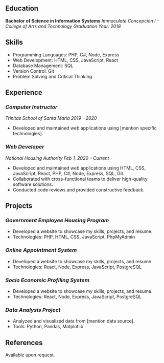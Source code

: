 ## Education
**Bachelor of Science in Information Systems**
*Immaculate Concepcion I - College of Arts and Technology*
*Graduation Year: 2018*

## Skills
- Programming Languages: PHP, C#, Node, Express
- Web Development: HTML, CSS, JavaScript, React
- Database Management: SQL
- Version Control: Git
- Problem Solving and Critical Thinking

## Experience
### *Computer Instructor*
*Trinitas School of Santa Maria*
*2019 - 2020*
- Developed and maintained web applications using [mention specific technologies].

### *Web Developer*
*National Housing Authority*
*Feb 1, 2020 – Current*
- Developed and maintained web applications using HTML, CSS, JavaScript, React, PHP, C#, Node, Express, SQL, Git.
- Collaborated with cross-functional teams to deliver high-quality software solutions.
- Conducted code reviews and provided constructive feedback.

## Projects
### *Government Employee Housing Program*
- Developed a website to showcase my skills, projects, and resume.
- Technologies: PHP, HTML, CSS, JavaScript, PhpMyAdmin

### *Online Appointment System*
- Developed a website to showcase my skills, projects, and resume.
- Technologies: React, Node, Express, JavaScript, PostgreSQL

### *Socio Economic Profiling System*
- Developed a website to showcase my skills, projects, and resume.
- Technologies: React, Node, Express, JavaScript, PostgreSQL

### *Data Analysis Project*
- Analyzed and visualized data from [mention data source].
- Tools: Python, Pandas, Matplotlib

## References
Available upon request.
